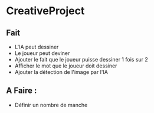 # CreativeProject

## Fait
- L'IA peut dessiner
- Le joueur peut deviner
- Ajouter le fait que le joueur puisse dessiner 1 fois sur 2
- Afficher le mot que le joueur doit dessiner  
- Ajouter la détection de l'image par l'IA

## A Faire :
- Définir un nombre de manche
